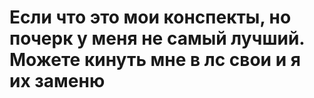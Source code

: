 # Если что это мои конспекты, но почерк у меня не самый лучший. Можете кинуть мне в лс свои и я их заменю
